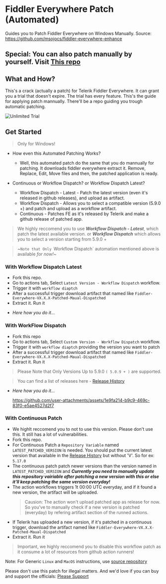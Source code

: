 # Fiddler Everywhere Patch (Automated)
Guides you to Patch Fiddler Everywhere on Windows Manually. Source: https://github.com/msojocs/fiddler-everywhere-enhance

## Special: You can also patch manually by yourself. Visit [This repo](https://github.com/sipsuru/fiddler-everywhere-patch-manual)

## What and How?
This's a crack (actually a patch) for Telerik Fiddler Everywhere. It can grant you a trial that doesn't expire. The trial has every feature. 
This's the guide for applying patch mannually. There'll be a repo guiding you trough automatic patching.

![Unlimited Trial](https://github.com/user-attachments/assets/e9c83778-27fa-456a-96e6-07bb0cd7f4ad)

## Get Started

 > Only for Windows!

 * How even this Automated Patching Works?
   - Well, this automated patch do the same that you do mannually for patching. It downloads fiddler everywhere extract it. Remove, Replace, Edit, Move files and then, the patched application is ready.

 * Continuous or Workflow Dispatch? or Workflow Dispatch Latest?
   - Workflow Dispatch - Latest - Patch the latest version (even it's released in github releases), and upload as artifact.
   - Workflow Dispatch - Allows you to select a compatible version (5.9.0 +) and patch  and upload as a workflow artifact.
   - Continuous - Patches FE as it's released by Telerik and make a github release of patched app.

> We highly reccomend you to use ***Workflow Dispatch - Latest***, which patch the latest available version. or ***Workflow Dispatch*** which allows you to select a version starting from 5.9.0 +

> ~`Note that Only `Workflow Dispatch` automation mentioned above is available *for now!*~


### With Workflow Dispatch Latest
  - Fork this repo.
  - Go to actions tab, Select `Latest Version - Workflow Dispatch` workflow.
  - Trigger it with `workflow diaptch`
  - After a successful trigger download artifact that named like `Fiddler-Everywhere-VX.X.X-Patched-Maual-Dispatched`
  - Extract it. Run it

  * *Here how you do it...*


### With WorkFlow Dispatch
  - Fork this repo
  - Go to actions tab, Select `Custom Version - Workflow Dispatch` workflow.
  - Trigger it with `workflow diaptch` providing the version you want to patch
  - After a successful trigger download artifact that named like `Fiddler-Everywhere-VX.X.X-Patched-Maual-Dispatched`
  - Extract it. Run it

  > Please Note that Only Versions Up to 5.9.0 `( 5.0.9 + )` are supported.
  
  > You can find a list of releases here - [Release History](https://www.telerik.com/support/whats-new/fiddler-everywhere/release-history)

  * *Here how you do it...*

    https://github.com/user-attachments/assets/1e9fa214-b9c9-469c-83f0-e5ae4527d2f7

### With Continuous Patch
  - We highlt reccomend you to not to use this version. Please don't use this. It still has a lot of vulnerabilities. 
  - Fork this repo.
  - For Continuous Patch a `Repository Variable` named `LATEST_PATCHED_VERSION` is needed. You should put the current latest version that available in the [Release History](https://www.telerik.com/support/whats-new/fiddler-everywhere/release-history) but without 'V'. So for ex: `5.17.0`
  - The continuous patch patch newer versions than the version named in `LATEST_PATCHED_VERSION` and ***Currently you need to manually update this repository vairiable after patching a new version with this or else it'll keep patching the same version everyday!***
  - The action workflows triggers 1t 00:00 UTC everyday, and if it found a new version, the artifact will be uploaded.
    > Causion: The action won't upload patched app as release for now. So you've to manually check if a new version is patched (everyday) by refering artifact section of the runned actions.
  - If Telerik has uploaded a new version, if it's patched in a continuous trigger, download the artifact named like `Fiddler-Everywhere-VX.X.X-Patched-Maual-Dispatched`
  - Extract it. Run it
 
  > Important, we highly reccomend you to disable this workflow patch as it consume a lot of resources from github action runners!

Note: For Generic `Linux` and `MacOS` instructions, use [source repository](https://github.com/msojocs/fiddler-everywhere-enhance)

Please don't use this patch for illegal matters. And we'd love if you can buy and support the officials: [Please Support](https://www.telerik.com/purchase/fiddler)
